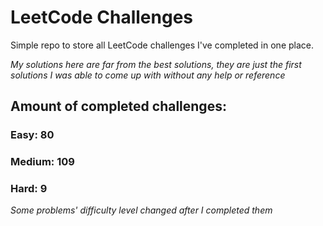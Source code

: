 
# LeetCode Challenges

Simple repo to store all LeetCode challenges I've completed in one place.

<i>My solutions here are far from the best solutions, they are just the first solutions I was able to come up with without any help or reference</i>

## Amount of completed challenges:

### Easy: 80

### Medium: 109

### Hard: 9

<i>Some problems' difficulty level changed after I completed them</i>
